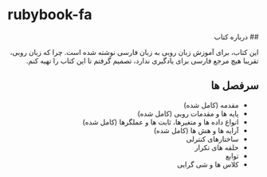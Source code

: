 # rubybook-fa

<div dir="rtl">
## درباره کتاب

این کتاب، برای آموزش زبان روبی به زبان فارسی نوشته شده است. چرا که زبان روبی، تقریبا هیچ مرجع فارسی برای یادگیری ندارد، تصمیم گرفتم تا این کتاب را تهیه کنم. 

## سرفصل ها
* مقدمه (کامل شده)
* پایه ها و مقدمات روبی (کامل شده)
* انواع داده ها و متغیرها، ثابت ها و عملگرها (کامل شده)
* آرایه ها و هش ها (کامل شده)
* ساختارهای کنترلی 
* حلقه های تکرار
* توابع
* کلاس ها و شی گرایی

</div>
